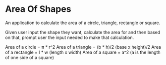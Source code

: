# Area Of Shapes

An application to calculate the area of a circle, triangle, rectangle or square. 

Given user input the shape they want, calculate the area for and then based on that, prompt user the input needed to make that calculation.

Area of a circle = π * r^2
Area of a triangle = (b * h)/2 (base x height)/2
Area of a rectangle = l * w (length x width)
Area of a square = a^2 (a is the length of one side of a square)
